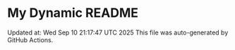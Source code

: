 # My Dynamic README
Updated at: Wed Sep 10 21:17:47 UTC 2025
This file was auto-generated by GitHub Actions.
